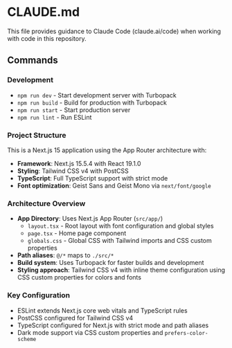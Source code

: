 # CLAUDE.md

This file provides guidance to Claude Code (claude.ai/code) when working with code in this repository.

## Commands

### Development
- `npm run dev` - Start development server with Turbopack
- `npm run build` - Build for production with Turbopack
- `npm run start` - Start production server
- `npm run lint` - Run ESLint

### Project Structure

This is a Next.js 15 application using the App Router architecture with:
- **Framework**: Next.js 15.5.4 with React 19.1.0
- **Styling**: Tailwind CSS v4 with PostCSS
- **TypeScript**: Full TypeScript support with strict mode
- **Font optimization**: Geist Sans and Geist Mono via `next/font/google`

### Architecture Overview

- **App Directory**: Uses Next.js App Router (`src/app/`)
  - `layout.tsx` - Root layout with font configuration and global styles
  - `page.tsx` - Home page component
  - `globals.css` - Global CSS with Tailwind imports and CSS custom properties
- **Path aliases**: `@/*` maps to `./src/*`
- **Build system**: Uses Turbopack for faster builds and development
- **Styling approach**: Tailwind CSS v4 with inline theme configuration using CSS custom properties for colors and fonts

### Key Configuration

- ESLint extends Next.js core web vitals and TypeScript rules
- PostCSS configured for Tailwind CSS v4
- TypeScript configured for Next.js with strict mode and path aliases
- Dark mode support via CSS custom properties and `prefers-color-scheme`